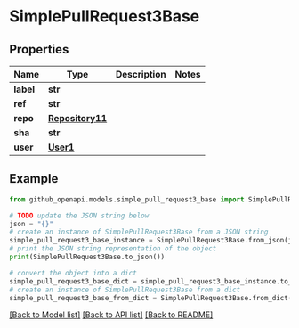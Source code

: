 # SimplePullRequest3Base


## Properties

Name | Type | Description | Notes
------------ | ------------- | ------------- | -------------
**label** | **str** |  | 
**ref** | **str** |  | 
**repo** | [**Repository11**](Repository11.md) |  | 
**sha** | **str** |  | 
**user** | [**User1**](User1.md) |  | 

## Example

```python
from github_openapi.models.simple_pull_request3_base import SimplePullRequest3Base

# TODO update the JSON string below
json = "{}"
# create an instance of SimplePullRequest3Base from a JSON string
simple_pull_request3_base_instance = SimplePullRequest3Base.from_json(json)
# print the JSON string representation of the object
print(SimplePullRequest3Base.to_json())

# convert the object into a dict
simple_pull_request3_base_dict = simple_pull_request3_base_instance.to_dict()
# create an instance of SimplePullRequest3Base from a dict
simple_pull_request3_base_from_dict = SimplePullRequest3Base.from_dict(simple_pull_request3_base_dict)
```
[[Back to Model list]](../README.md#documentation-for-models) [[Back to API list]](../README.md#documentation-for-api-endpoints) [[Back to README]](../README.md)


